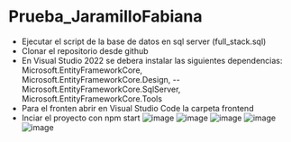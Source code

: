 # Prueba_JaramilloFabiana
- Ejecutar el script de la base de datos en sql server (full_stack.sql)
- Clonar el repositorio desde github
- En Visual Studio 2022 se debera instalar las siguientes dependencias: Microsoft.EntityFrameworkCore, Microsoft.EntityFrameworkCore.Design, --Microsoft.EntityFrameworkCore.SqlServer, Microsoft.EntityFrameworkCore.Tools
- Para el fronten abrir en Visual Studio Code la carpeta frontend
- Inciar el proyecto con npm start
![image](https://github.com/user-attachments/assets/77def42b-866b-4f1b-9912-65bbb04b1ce0)
![image](https://github.com/user-attachments/assets/a77a1a43-51dc-4425-978f-640ae606b3f7)
![image](https://github.com/user-attachments/assets/ea367b43-a8db-49d5-bf6b-92fb1079f02c)
![image](https://github.com/user-attachments/assets/a377450b-57c6-4f1e-9d31-93d629d12ab0)
![image](https://github.com/user-attachments/assets/c3a81272-0b11-41a9-973e-77aca6b827e4)




